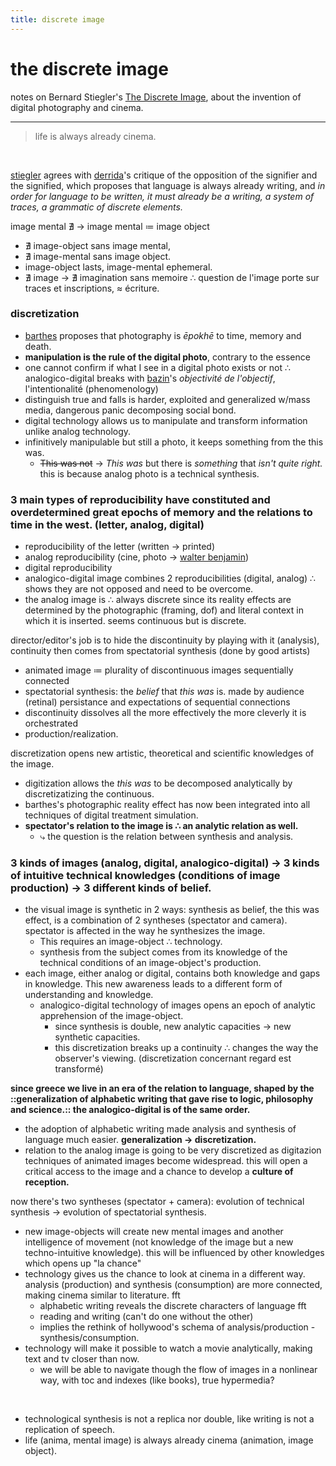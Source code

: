 ```yaml
---
title: discrete image
---
```


# the discrete image

notes on Bernard Stiegler's [The Discrete Image](https://en.wikipedia.org/wiki/Echographies_of_Television), about the invention of digital photography and cinema.

- ---

> life is always already cinema.

⠀ 

[stiegler](https://fr.wikipedia.org/wiki/Bernard_Stiegler) agrees with [derrida](https://fr.wikipedia.org/wiki/Jacques_Derrida)'s critique of the opposition of the signifier and the signified, which proposes that language is always already writing, and *in order for language to be written, it must already be a writing, a system of traces, a grammatic of discrete elements.*


image mental ∄ → image mental ≔ image object
- ∄ image-object sans image mental,
- ∄ image-mental sans image object.
- image-object lasts, image-mental ephemeral.
- ∄ image → ∄ imagination sans memoire ∴ question de l'image porte sur traces et inscriptions, ≈ écriture.


### discretization
- [barthes](https://fr.wikipedia.org/wiki/Roland_Barthes) proposes that photography is *ēpokhē* to time, memory and death.
- **manipulation is the rule of the digital photo**, contrary to the essence
- one cannot confirm if what I see in a digital photo exists or not ∴ analogico-digital breaks with [bazin](https://fr.wikipedia.org/wiki/André_Bazin)'s *objectivité de l'objectif*, l'intentionalité (phenomenology)
- distinguish true and falls is harder, exploited and generalized w/mass media, dangerous panic decomposing social bond.
- digital technology allows us to manipulate and transform information unlike analog technology.
- infinitively manipulable but still a photo, it keeps something from the this was.
	- ~~This was not~~ → *This was* but there is *something* that *isn't quite right.* this is because analog photo is a technical synthesis.


### 3 main types of reproducibility have constituted and overdetermined great epochs of memory and the relations to time in the west. (letter, analog, digital)
- reproducibility of the letter (written → printed)
- analog reproducibility (cine, photo → [walter benjamin](https://en.wikipedia.org/wiki/Walter_Benjamin))
- digital reproducibility
- analogico-digital image combines 2 reproducibilities (digital, analog) ∴ shows they are not opposed and need to be overcome.
- the analog image is ∴ always discrete since its reality effects are determined by the photographic (framing, dof) and literal context in which it is inserted. seems continuous but is discrete.


director/editor's job is to hide the discontinuity by playing with it (analysis), continuity then comes from spectatorial synthesis (done by good artists)
- animated image ≔ plurality of discontinuous images sequentially connected
- spectatorial synthesis: the *belief* that *this was* is. made by audience (retinal) persistance and expectations of sequential connections
- discontinuity dissolves all the more effectively the more cleverly it is orchestrated
- production/realization.


discretization opens new artistic, theoretical and scientific knowledges of the image.
- digitization allows the *this was* to be decomposed analytically by discretizatizing the continuous.
- barthes's photographic reality effect has now been integrated into all techniques of digital treatment simulation.
- **spectator's relation to the image is ∴ an analytic relation as well.**
	- ⤷ the question is the relation between synthesis and analysis.


### 3 kinds of images (analog, digital, analogico-digital) → 3 kinds of intuitive technical knowledges (conditions of image production) → 3 different kinds of belief.
- the visual image is synthetic in 2 ways: synthesis as belief, the this was effect, is a combination of 2 syntheses (spectator and camera). spectator is affected in the way he synthesizes the image.
	- This requires an image-object ∴ technology.
	- synthesis from the subject comes from its knowledge of the technical conditions of an image-object's production.
- each image, either analog or digital, contains both knowledge and gaps in knowledge. This new awareness leads to a different form of understanding and knowledge.
	- analogico-digital technology of images opens an epoch of analytic apprehension of the image-object.
        - since synthesis is double, new analytic capacities → new synthetic capacities.
        - this discretization breaks up a continuity ∴ changes the way the observer's viewing. (discretization concernant regard est transformé)


**since greece we live in an era of the relation to language, shaped by the ::generalization of alphabetic writing that gave rise to logic, philosophy and science.:: the analogico-digital is of the same order.**
- the adoption of alphabetic writing made analysis and synthesis of language much easier. **generalization → discretization.**
- relation to the analog image is going to be very discretized as digitazion techniques of animated images become widespread. this will open a critical access to the image and a chance to develop a **culture of reception.**

now there's two syntheses (spectator + camera): evolution of technical synthesis → evolution of spectatorial synthesis.
- new image-objects will create new mental images and another intelligence of movement (not knowledge of the image but a new techno-intuitive knowledge). this will be influenced by other knowledges which opens up "la chance"
- technology gives us the chance to look at cinema in a different way. analysis (production) and synthesis (consumption) are more connected, making cinema similar to literature. fft
	- alphabetic writing reveals the discrete characters of language fft
	- reading and writing (can't do one without the other)
	- implies the rethink of hollywood's schema of analysis/production - synthesis/consumption.
- technology will make it possible to watch a movie analytically, making text and tv closer than now.
	- we will be able to navigate though the flow of images in a nonlinear way, with toc and indexes (like books), true hypermedia?


⠀ 

- technological synthesis is not a replica nor double, like writing is not a replication of speech.
- life (anima, mental image) is always already cinema (animation, image object).
